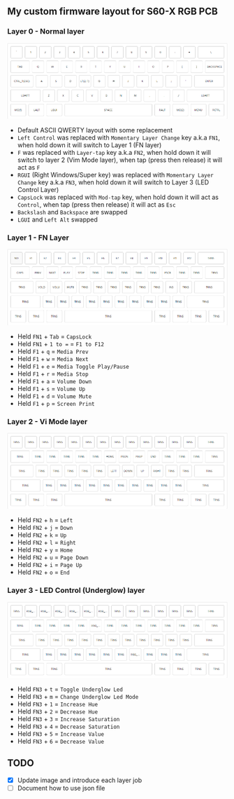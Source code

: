 ## My custom firmware layout for S60-X RGB PCB

### Layer 0 - Normal layer
![Layer 0](/s60x-rgb/assets/layer0.png)
- Default ASCII QWERTY layout with some replacement
- `Left Control` was replaced with `Momentary Layer Change` key a.k.a `FN1`, when hold down it will switch to Layer 1 (FN layer)
- `F` was replaced with `Layer-tap` key a.k.a `FN2`, when hold down it will switch to layer 2 (Vim Mode layer), when tap (press then release) it will act as `F`
- `RGUI` (Right Windows/Super key) was replaced with `Momentary Layer Change` key a.k.a `FN3`, when hold down it will switch to Layer 3 (LED Control Layer)
- `CapsLock` was replaced with `Mod-tap` key, when hold down it will act as `Control`, when tap (press then release) it will act as `Esc`
- `Backslash` and `Backspace` are swapped
- `LGUI` and `Left Alt` swapped

### Layer 1 - FN Layer
![Layer 1](/s60x-rgb/assets/layer1.png)
- Held `FN1` + `Tab` = `CapsLock`
- Held `FN1` + `1 to =` = `F1 to F12`
- Held `F1` + `q` = `Media Prev`
- Held `F1` + `w` = `Media Next`
- Held `F1` + `e` = `Media Toggle Play/Pause`
- Held `F1` + `r` = `Media Stop`
- Held `F1` + `a` = `Volume Down`
- Held `F1` + `s` = `Volume Up`
- Held `F1` + `d` = `Volume Mute`
- Held `F1` + `p` = `Screen Print`

### Layer 2 - Vi Mode layer
![Layer 2](/s60x-rgb/assets/layer2.png)
- Held `FN2` + `h` = `Left`
- Held `FN2` + `j` = `Down`
- Held `FN2` + `k` = `Up`
- Held `FN2` + `l` = `Right`
- Held `FN2` + `y` = `Home`
- Held `FN2` + `u` = `Page Down`
- Held `FN2` + `i` = `Page Up`
- Held `FN2` + `o` = `End`

### Layer 3 - LED Control (Underglow) layer
![Layer 3](/s60x-rgb/assets/layer3.png)
- Held `FN3` + `t` = `Toggle Underglow Led`
- Held `FN3` + `m` = `Change Underglow Led Mode`
- Held `FN3` + `1` = `Increase Hue`
- Held `FN3` + `2` = `Decrease Hue`
- Held `FN3` + `3` = `Increase Saturation`
- Held `FN3` + `4` = `Decrease Saturation`
- Held `FN3` + `5` = `Increase Value`
- Held `FN3` + `6` = `Decrease Value`

## TODO
- [x] Update image and introduce each layer job
- [ ] Document how to use json file
